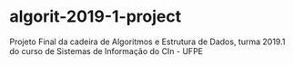 # algorit-2019-1-project
Projeto Final da cadeira de Algoritmos e Estrutura de Dados, turma 2019.1 do curso de Sistemas de Informação do CIn - UFPE

